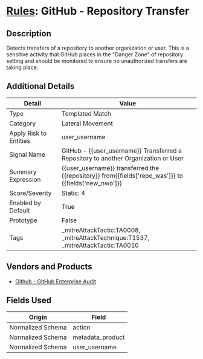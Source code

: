 # [Rules](README.md): GitHub - Repository Transfer

## Description
Detects transfers of a repository to another organization or user. This is a sensitive activity that GitHub places in the "Danger Zone" of repository setting and should be monitored to ensure no unauthorized transfers are taking place.

## Additional Details
|Detail|Value|
|----|----|
|Type|Templated Match|
|Category|Lateral Movement|
|Apply Risk to Entities|user_username|
|Signal Name|GitHub - {{user_username}} Transferred a Repository to another Organization or User|
|Summary Expression|{{user_username}} transferred the {{repository}} from{{fields['repo_was']}} to {{fields['new_nwo']}}|
|Score/Severity|Static: 4|
|Enabled by Default|True|
|Prototype|False|
|Tags|_mitreAttackTactic:TA0008, _mitreAttackTechnique:T1537, _mitreAttackTactic:TA0010|
## Vendors and Products
- [Github - GitHub Enterprise Audit](../products/e3c8bd8b-6ed8-4332-944d-d0f5dfc462df.md)


## Fields Used

|Origin|Field|
|----|----|
|Normalized Schema|action|
|Normalized Schema|metadata_product|
|Normalized Schema|user_username|


